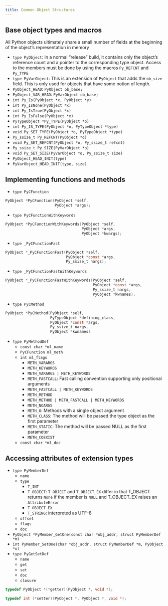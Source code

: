 ```yaml
---
title: Common Object Structures
---
```


## Base object types and macros

All Python objects ultimately share a small number of fields at the beginning of the object’s representation in memory

- `type PyObject`: In a normal “release” build, it contains only the object’s reference count and a pointer to the corresponding type object. Access to the members must be done by using the macros `Py_REFCNT` and `Py_TYPE`
- `type PyVarObject`: This is an extension of `PyObject` that adds the `ob_size` field. This is only used for objects that have some notion of length.
- `PyObject_HEAD`: `PyObject ob_base;`
- `PyObject_VAR_HEAD`: `PyVarObject ob_base;`
- `int Py_Is(PyObject *x, PyObject *y)`
- `int Py_IsNone(PyObject *x)`
- `int Py_IsTrue(PyObject *x)`
- `int Py_IsFalse(PyObject *x)`
- `PyTypeObject *Py_TYPE(PyObject *o)`
- `int Py_IS_TYPE(PyObject *o, PyTypeObject *type)`
- `void Py_SET_TYPE(PyObject *o, PyTypeObject *type)`
- `Py_ssize_t Py_REFCNT(PyObject *o)`
- `void Py_SET_REFCNT(PyObject *o, Py_ssize_t refcnt)`
- `Py_ssize_t Py_SIZE(PyVarObject *o)`
- `void Py_SET_SIZE(PyVarObject *o, Py_ssize_t size)`
- `PyObject_HEAD_INIT(type)`
- `PyVarObject_HEAD_INIT(type, size)`

## Implementing functions and methods

- `type PyCFunction`

```c
PyObject *PyCFunction(PyObject *self,
                      PyObject *args);
```

- `type PyCFunctionWithKeywords`

```c
PyObject *PyCFunctionWithKeywords(PyObject *self,
                                  PyObject *args,
                                  PyObject *kwargs);
```

- `type _PyCFunctionFast`

```c
PyObject *_PyCFunctionFast(PyObject *self,
                           PyObject *const *args,
                           Py_ssize_t nargs);
```

- `type _PyCFunctionFastWithKeywords`

```c
PyObject *_PyCFunctionFastWithKeywords(PyObject *self,
                                       PyObject *const *args,
                                       Py_ssize_t nargs,
                                       PyObject *kwnames);
```

- `type PyCMethod`

```c
PyObject *PyCMethod(PyObject *self,
                    PyTypeObject *defining_class,
                    PyObject *const *args,
                    Py_ssize_t nargs,
                    PyObject *kwnames)
```

- `type PyMethodDef`
    + `const char *ml_name`
    + `PyCFunction ml_meth`
    + `int ml_flags`
        * `METH_VARARGS`
        * `METH_KEYWORDS`
        * `METH_VARARGS | METH_KEYWORDS`
        * `METH_FASTCALL`: Fast calling convention supporting only positional arguments
        * `METH_FASTCALL | METH_KEYWORDS`
        * `METH_METHOD`
        * `METH_METHOD | METH_FASTCALL | METH_KEYWORDS`
        * `METH_NOARGS`
        * `METH_O`: Methods with a single object argument
        * `METH_CLASS`: The method will be passed the type object as the first parameter
        * `METH_STATIC`: The method will be passed NULL as the first parameter
        * `METH_COEXIST`
    + `const char *ml_doc`

## Accessing attributes of extension types

- `type PyMemberDef`
    + `name`
    + `type`
        * `T_INT`
        * `T_OBJECT`: `T_OBJECT` and `T_OBJECT_EX` differ in that T_OBJECT returns `None` if the member is `NULL` and T_OBJECT_EX raises an `AttributeError`
        * `T_OBJECT_EX`
        * `T_STRING`: interpreted as UTF-8
    + `offset`
    + `flags`
    + `doc`
- `PyObject *PyMember_GetOne(const char *obj_addr, struct PyMemberDef *m)`
- `int PyMember_SetOne(char *obj_addr, struct PyMemberDef *m, PyObject *o)`
- `type PyGetSetDef`
    + `name`
    + `get`
    + `set`
    + `doc`
    + `closure`

```c
typedef PyObject *(*getter)(PyObject *, void *);

typedef int (*setter)(PyObject *, PyObject *, void *);
```
